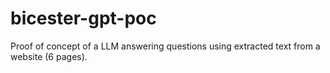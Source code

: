 # bicester-gpt-poc

Proof of concept of a LLM answering questions using extracted text from a website (6 pages).
